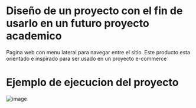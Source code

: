 # Diseño de un proyecto con el fin de usarlo en un futuro proyecto academico

Pagina web con menu lateral para navegar entre el sitio. Este producto esta orientado e inspirado para ser usado en un proyecto e-commerce

# Ejemplo de ejecucion del proyecto

![image](https://github.com/faabreee/design-future-project/assets/127162580/d17c54cd-440c-4c78-8bf7-29fb2ea0c6e8)


